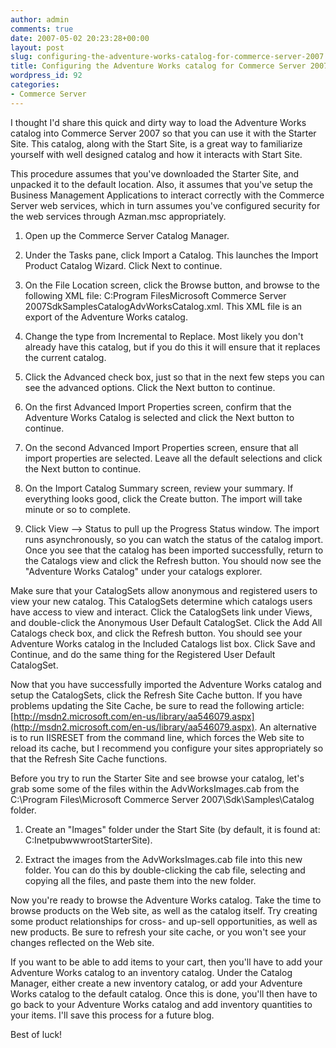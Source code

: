 ```yaml
---
author: admin
comments: true
date: 2007-05-02 20:23:28+00:00
layout: post
slug: configuring-the-adventure-works-catalog-for-commerce-server-2007
title: Configuring the Adventure Works catalog for Commerce Server 2007
wordpress_id: 92
categories:
- Commerce Server
---
```


I thought I'd share this quick and dirty way to load the Adventure Works catalog into Commerce Server 2007 so that you can use it with the Starter Site. This catalog, along with the Start Site, is a great way to familiarize yourself with well designed catalog and how it interacts with Start Site.

This procedure assumes that you've downloaded the Starter Site, and unpacked it to the default location. Also, it assumes that you've setup the Business Management Applications to interact correctly with the Commerce Server web services, which in turn assumes you've configured security for the web services through Azman.msc appropriately.

1. Open up the Commerce Server Catalog Manager.

2. Under the Tasks pane, click Import a Catalog. This launches the Import Product Catalog Wizard. Click Next to continue.

3. On the File Location screen, click the Browse button, and browse to the following XML file: C:Program FilesMicrosoft Commerce Server 2007SdkSamplesCatalogAdvWorksCatalog.xml. This XML file is an export of the Adventure Works catalog.

4. Change the type from Incremental to Replace. Most likely you don't already have this catalog, but if you do this it will ensure that it replaces the current catalog.

5. Click the Advanced check box, just so that in the next few steps you can see the advanced options. Click the Next button to continue.

6. On the first Advanced Import Properties screen, confirm that the Adventure Works Catalog is selected and click the Next button to continue.

7. On the second Advanced Import Properties screen, ensure that all import properties are selected. Leave all the default selections and click the Next button to continue.

8. On the Import Catalog Summary screen, review your summary. If everything looks good, click the Create button. The import will take minute or so to complete.

9. Click View --> Status to pull up the Progress Status window. The import runs asynchronously, so you can watch the status of the catalog import. Once you see that the catalog has been imported successfully, return to the Catalogs view and click the Refresh button. You should now see the "Adventure Works Catalog" under your catalogs explorer.

Make sure that your CatalogSets allow anonymous and registered users to view your new catalog. This CatalogSets determine which catalogs users have access to view and interact. Click the CatalogSets link under Views, and double-click the Anonymous User Default CatalogSet. Click the Add All Catalogs check box, and click the Refresh button. You should see your Adventure Works catalog in the Included Catalogs list box. Click Save and Continue, and do the same thing for the Registered User Default CatalogSet.

Now that you have successfully imported the Adventure Works catalog and setup the CatalogSets, click the Refresh Site Cache button. If you have problems updating the Site Cache, be sure to read the following article: [http://msdn2.microsoft.com/en-us/library/aa546079.aspx](http://msdn2.microsoft.com/en-us/library/aa546079.aspx). An alternative is to run IISRESET from the command line, which forces the Web site to reload its cache, but I recommend you configure your sites appropriately so that the Refresh Site Cache functions.

Before you try to run the Starter Site and see browse your catalog, let's grab some some of the files within the AdvWorksImages.cab from the C:\Program Files\Microsoft Commerce Server 2007\Sdk\Samples\Catalog folder.

1. Create an "Images" folder under the Start Site (by default, it is found at: C:InetpubwwwrootStarterSite).

2. Extract the images from the AdvWorksImages.cab file into this new folder. You can do this by double-clicking the cab file, selecting and copying all the files, and paste them into the new folder.

Now you're ready to browse the Adventure Works catalog. Take the time to browse products on the Web site, as well as the catalog itself. Try creating some product relationships for cross- and up-sell opportunities, as well as new products. Be sure to refresh your site cache, or you won't see your changes reflected on the Web site.

If you want to be able to add items to your cart, then you'll have to add your Adventure Works catalog to an inventory catalog. Under the Catalog Manager, either create a new inventory catalog, or add your Adventure Works catalog to the default catalog. Once this is done, you'll then have to go back to your Adventure Works catalog and add inventory quantities to your items. I'll save this process for a future blog.

Best of luck!